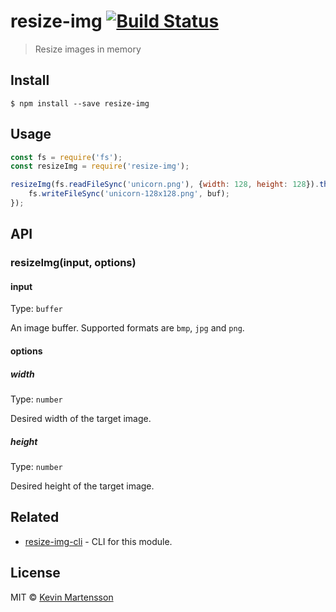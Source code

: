 # resize-img [![Build Status](https://travis-ci.org/kevva/resize-img.svg?branch=master)](https://travis-ci.org/kevva/resize-img)

> Resize images in memory


## Install

```
$ npm install --save resize-img
```


## Usage

```js
const fs = require('fs');
const resizeImg = require('resize-img');

resizeImg(fs.readFileSync('unicorn.png'), {width: 128, height: 128}).then(buf => {
	fs.writeFileSync('unicorn-128x128.png', buf);
});
```


## API

### resizeImg(input, options)

#### input

Type: `buffer`

An image buffer. Supported formats are `bmp`, `jpg` and `png`.

#### options

##### width

Type: `number`

Desired width of the target image.

##### height

Type: `number`

Desired height of the target image.


## Related

* [resize-img-cli](https://github.com/kevva/resize-img-cli) - CLI for this module.


## License

MIT © [Kevin Martensson](http://github.com/kevva)
